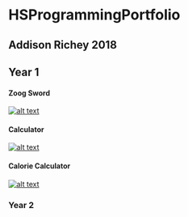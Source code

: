 # HSProgrammingPortfolio
## Addison Richey 2018
## Year 1
#### Zoog Sword
[![alt text](https://littlerichey.github.io/Programming1Portfolio2016-17/images/hack.png)](https://littlerichey.github.io/Programming1Portfolio2016-17/hacknslash)
#### Calculator
[![alt text](https://littlerichey.github.io/Programming1Portfolio2016-17/images/calc.png )](https://littlerichey.github.io/Programming1Portfolio2016-17/calculator)
#### Calorie Calculator
[![alt text](https://littlerichey.github.io/Programming1Portfolio2016-17/images/cc.png )](https://littlerichey.github.io/Programming1Portfolio2016-17/calCalc)
### Year 2
